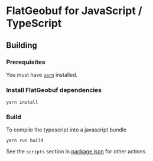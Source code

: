 # FlatGeobuf for JavaScript / TypeScript 

## Building

### Prerequisites

You must have [`yarn`](https://yarnpkg.com) installed.

### Install FlatGeobuf dependencies

    yarn install

### Build

To compile the typescript into a javascript bundle

    yarn run build

See the `scripts` section in [package.json](../../package.json) for other actions.

